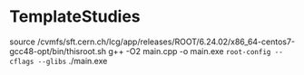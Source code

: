 # TemplateStudies
source /cvmfs/sft.cern.ch/lcg/app/releases/ROOT/6.24.02/x86_64-centos7-gcc48-opt/bin/thisroot.sh
g++ -O2 main.cpp -o main.exe `root-config --cflags --glibs`
./main.exe